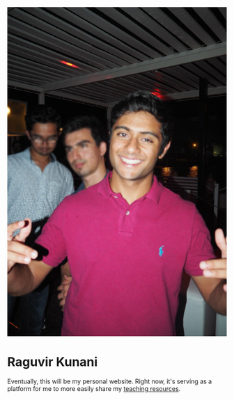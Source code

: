 <img src='./image.jpg'>

# Raguvir Kunani

Eventually, this will be my personal website. Right now, it's serving as a platform for me to more easily share my [teaching resources](https://github.com/rkunani/rkunani.github.io/teaching/index.md).
